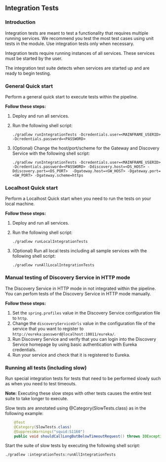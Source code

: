 ## Integration Tests

### Introduction

Integration tests are meant to test a functionality that requires multiple running services.
We recommend you test the most test cases using unit tests in the module. Use integration tests
only when necessary. 

Integration tests require running instances of all services.
These services must be started by the user.

The integration test suite detects when services are started up and are ready to begin testing.

### General Quick start

Perform a general quick start to execute tests within the pipeline. 

**Follow these steps:**

1. Deploy and run all services.

2. Run the following shell script:
    ```shell
    ./gradlew runIntegrationTests -Dcredentials.user=<MAINFRAME_USERID> -Dcredentials.password=<PASSWORD>
    ``` 

3. (Optional) Change the host/port/scheme for the Gateway and Discovery Service with the following shell script:

    ```shell
    ./gradlew runIntegrationTests -Dcredentials.user=<MAINFRAME_USERID> -Dcredentials.password=<PASSWORD> -Ddiscovery.host=<DS_HOST> -Ddiscovery.port=<DS_PORT>  -Dgateway.host=<GW_HOST> -Dgateway.port=<GW_PORT> -Dgateway.scheme=https
    ```

### Localhost Quick start

Perform a Localhost Quick start when you need to run the tests on your local machine.

**Follow these steps:**

1. Deploy and run all services.

2. Run the following shell script:

    ```shell
    ./gradlew runLocalIntegrationTests
    ``` 

3. (Optional) Run all local tests including all sample services with the following shell script: 
    ```shell
    ./gradlew runAllLocalIntegrationTests
    ```
### Manual testing of Discovery Service in HTTP mode

The Discovery Service in HTTP mode in not integrated within the pipeline. You can perfom tests of the Discovery Service in HTTP mode manually.

**Follow these steps:**

1. Set the `spring.profiles` value in the Discovery Service configuration file to `http`.
2. Change the `discoveryServiceUrls` value in the configuration file of the service that you want to register to `http://eureka:password@localhost:10011/eureka/`.
3. Run Discovery Service and verify that you can login into the Discovery Service homepage by using basic authentication with Eureka credentials.
4. Run your service and check that it is registered to Eureka.

### Running all tests (including slow)

Run special integration tests for tests that need to be performed slowly such as when you need to test timeouts. 

**Note:** Executing these slow steps with other tests causes 
the entire test suite to take longer to execute.

Slow tests are annotated using @Category(SlowTests.class) as in the following example: 

```java
    @Test
    @Category(SlowTests.class)
    @SuppressWarnings("squid:S1160")
    public void shouldCallLongButBelowTimeoutRequest() throws IOException {
```

Start the suite of slow tests by executing the following shell script:

```shell
./gradlew :integrationTests:runAllIntegrationTests
```
